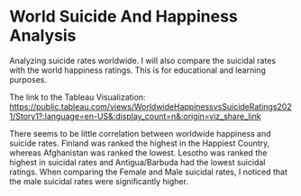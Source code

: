 # World Suicide And Happiness Analysis

Analyzing suicide rates worldwide. I will also compare the suicidal rates with the world happiness ratings. This is for educational and learning purposes.

The link to the Tableau Visualization: https://public.tableau.com/views/WorldwideHappinessvsSuicideRatings2021/Story1?:language=en-US&:display_count=n&:origin=viz_share_link

There seems to be little correlation between worldwide happiness and suicide rates. Finland was ranked the highest in the Happiest Country, whereas Afghanistan was ranked the lowest. Lesotho was ranked the highest in suicidal rates and Antigua/Barbuda had the lowest suicidal ratings. When comparing the Female and Male suicidal rates, I noticed that the male suicidal rates were significantly higher.
